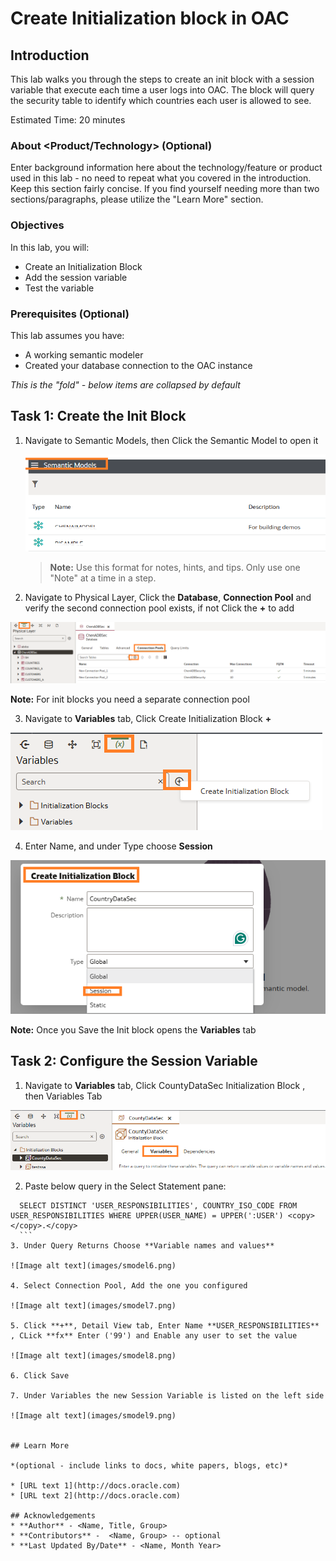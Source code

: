 # Create Initialization block in OAC

## Introduction

This lab walks you through the steps to create an init block with a session variable that execute each time a user logs into OAC. The block will query the security table to identify which countries each user is allowed to see.

Estimated Time: 20 minutes

### About <Product/Technology> (Optional)
Enter background information here about the technology/feature or product used in this lab - no need to repeat what you covered in the introduction. Keep this section fairly concise. If you find yourself needing more than two sections/paragraphs, please utilize the "Learn More" section.

### Objectives

In this lab, you will:
* Create an Initialization Block
* Add the session variable
* Test the variable

### Prerequisites (Optional)

This lab assumes you have:
* A working semantic modeler
* Created your database connection to the OAC instance


*This is the "fold" - below items are collapsed by default*

## Task 1: Create the Init Block

1. Navigate to Semantic Models, then Click the Semantic Model to open it

	![Image alt text](images/smodel1.png)

	> **Note:** Use this format for notes, hints, and tips. Only use one "Note" at a time in a step.

2. Navigate to Physical Layer, Click the **Database**, **Connection Pool** and verify the second connection pool exists, if not Click the **+** to add

  ![Image alt text](images/smodel2.png)

  **Note:** For init blocks you need a separate connection pool

3. Navigate to **Variables** tab, Click Create Initialization Block **+** 

  ![Image alt text](images/smodel3.png)

4. Enter Name, and under Type choose **Session** 

  ![Image alt text](images/smodel4.png)

  **Note:** Once you Save the Init block opens the **Variables** tab


## Task 2: Configure the Session Variable

1. Navigate to **Variables** tab, Click CountyDataSec Initialization Block , then Variables Tab

  ![Image alt text](images/smodel5.png)

2. Paste below query in the Select Statement pane:
  ```
    SELECT DISTINCT 'USER_RESPONSIBILITIES', COUNTRY_ISO_CODE FROM USER_RESPONSIBILITIES WHERE UPPER(USER_NAME) = UPPER(':USER') <copy></copy>.</copy>
    ```
3. Under Query Returns Choose **Variable names and values** 

  ![Image alt text](images/smodel6.png)

4. Select Connection Pool, Add the one you configured 

  ![Image alt text](images/smodel7.png)  

5. Click **+**, Detail View tab, Enter Name **USER_RESPONSIBILITIES** , CLick **fx** Enter ('99') and Enable any user to set the value 

  ![Image alt text](images/smodel8.png)  

6. Click Save 

7. Under Variables the new Session Variable is listed on the left side 

  ![Image alt text](images/smodel9.png)  


## Learn More

*(optional - include links to docs, white papers, blogs, etc)*

* [URL text 1](http://docs.oracle.com)
* [URL text 2](http://docs.oracle.com)

## Acknowledgements
* **Author** - <Name, Title, Group>
* **Contributors** -  <Name, Group> -- optional
* **Last Updated By/Date** - <Name, Month Year>
